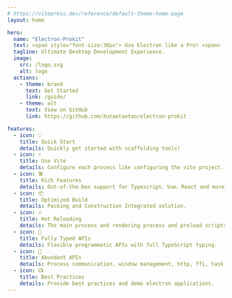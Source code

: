 ```yaml
---
# https://vitepress.dev/reference/default-theme-home-page
layout: home

hero:
  name: "Electron-Prokit"
  text: <span style="font-size:30px"> Use Electron like a Pro! <span>
  tagline: Ultimate Desktop Development Experience.
  image:
    src: /logo.svg
    alt: logo
  actions:
    - theme: brand
      text: Get Started
      link: /guide/
    - theme: alt
      text: View on GitHub
      link: https://github.com/Xutaotaotao/electron-prokit

features:
  - icon: 💡
    title: Quick Start
    details: Quickly get started with scaffolding tools!
  - icon: ⚡️
    title: Use Vite
    details: Configure each process like configuring the vite project.
  - icon: 🛠️
    title: Rich Features
    details: Out-of-the-box support for Typescript、Vue、React and more.
  - icon: 📦
    title: Optimized Build
    details: Packing and Construction Integrated solution.
  - icon: 🔥
    title: Hot Reloading
    details: The main process and rendering process and preload scripts support hot reloading.
  - icon: 🔑
    title: Fully Typed APIs
    details: Flexible programmatic APIs with full TypeScript typing.
  - icon: 🎨
    title: Abundant APIs
    details: Process communication, window management, http, ffi, task...
  - icon: 📺
    title: Best Practices
    details: Provide best practices and demo electron applications.
---
```


